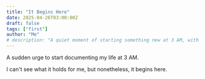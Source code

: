 ```yaml
---
title: "It Begins Here"
date: 2025-04-26T03:00:00Z
draft: false
tags: ["first"]
author: "Me"
# description: "A quiet moment of starting something new at 3 AM, with no expectations—just the beginning."
---
```


A sudden urge to start documenting my life at 3 AM.

I can't see what it holds for me,
but nonetheless, it begins here.

